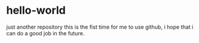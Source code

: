 # hello-world
just another repository
this is the fist time for me to use github, i hope that i can do a good job in the future.
